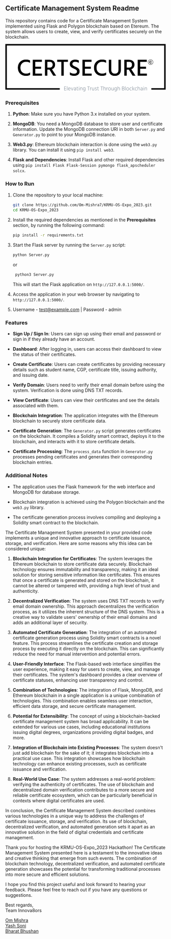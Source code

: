 ## Certificate Management System Readme

This repository contains code for a Certificate Management System implemented using Flask and Polygon blockchain based on Etereum. The system allows users to create, view, and verify certificates securely on the blockchain.

![CertSecure Logo](https://raw.githubusercontent.com/Om-Mishra7/KRMU-OS-Expo_2023/master/app/static/logo.png)

### Prerequisites

1. **Python**: Make sure you have Python 3.x installed on your system.

2. **MongoDB**: You need a MongoDB database to store user and certificate information. Update the MongoDB connection URI in both `Server.py` and `Generator.py` to point to your MongoDB instance.

3. **Web3.py**: Ethereum blockchain interaction is done using the `web3.py` library. You can install it using `pip install web3`.

4. **Flask and Dependencies**: Install Flask and other required dependencies using `pip install Flask Flask-Session pymongo flask_apscheduler solcx`.

### How to Run

1. Clone the repository to your local machine:

   ```bash
   git clone https://github.com/Om-Mishra7/KRMU-OS-Expo_2023.git
   cd KRMU-OS-Expo_2023
   ```

2. Install the required dependencies as mentioned in the **Prerequisites** section, by running the following command:

   ```bash
   pip install -r requirements.txt
   ```

3. Start the Flask server by running the `Server.py` script:

   ```bash
   python Server.py
   ```
   or 
   ```bash
    python3 Server.py
    ```

   This will start the Flask application on `http://127.0.0.1:5000/`.

4. Access the application in your web browser by navigating to `http://127.0.0.1:5000/`.

5. Username - test@example.com | Password - admin

### Features

- **Sign Up / Sign In**: Users can sign up using their email and password or sign in if they already have an account.

- **Dashboard**: After logging in, users can access their dashboard to view the status of their certificates.

- **Create Certificate**: Users can create certificates by providing necessary details such as student name, CGP, certificate title, issuing authority, and issuing date.

- **Verify Domain**: Users need to verify their email domain before using the system. Verification is done using DNS TXT records.

- **View Certificate**: Users can view their certificates and see the details associated with them.

- **Blockchain Integration**: The application integrates with the Ethereum blockchain to securely store certificate data.

- **Certificate Generation**: The `Generator.py` script generates certificates on the blockchain. It compiles a Solidity smart contract, deploys it to the blockchain, and interacts with it to store certificate details.

- **Certificate Processing**: The `process_data` function in `Generator.py` processes pending certificates and generates their corresponding blockchain entries.

### Additional Notes

- The application uses the Flask framework for the web interface and MongoDB for database storage.

- Blockchain integration is achieved using the Polygon blockchain and the `web3.py` library.

- The certificate generation process involves compiling and deploying a Solidity smart contract to the blockchain.


The Certificate Management System presented in your provided code implements a unique and innovative approach to certificate issuance, storage, and verification. Here are some reasons why this idea can be considered unique:

1. **Blockchain Integration for Certificates**: The system leverages the Ethereum blockchain to store certificate data securely. Blockchain technology ensures immutability and transparency, making it an ideal solution for storing sensitive information like certificates. This ensures that once a certificate is generated and stored on the blockchain, it cannot be altered or tampered with, providing a high level of trust and authenticity.

2. **Decentralized Verification**: The system uses DNS TXT records to verify email domain ownership. This approach decentralizes the verification process, as it utilizes the inherent structure of the DNS system. This is a creative way to validate users' ownership of their email domains and adds an additional layer of security.

3. **Automated Certificate Generation**: The integration of an automated certificate generation process using Solidity smart contracts is a novel feature. This process streamlines the certificate creation and storage process by executing it directly on the blockchain. This can significantly reduce the need for manual intervention and potential errors.

4. **User-Friendly Interface**: The Flask-based web interface simplifies the user experience, making it easy for users to create, view, and manage their certificates. The system's dashboard provides a clear overview of certificate statuses, enhancing user transparency and control.

5. **Combination of Technologies**: The integration of Flask, MongoDB, and Ethereum blockchain in a single application is a unique combination of technologies. This combination enables seamless user interaction, efficient data storage, and secure certificate management.

6. **Potential for Extensibility**: The concept of using a blockchain-backed certificate management system has broad applicability. It can be extended for various use cases, including educational institutions issuing digital degrees, organizations providing digital badges, and more.

7. **Integration of Blockchain into Existing Processes**: The system doesn't just add blockchain for the sake of it; it integrates blockchain into a practical use case. This integration showcases how blockchain technology can enhance existing processes, such as certificate issuance and verification.

8. **Real-World Use Case**: The system addresses a real-world problem: verifying the authenticity of certificates. The use of blockchain and decentralized domain verification contributes to a more secure and reliable certificate ecosystem, which can be particularly beneficial in contexts where digital certificates are used.

In conclusion, the Certificate Management System described combines various technologies in a unique way to address the challenges of certificate issuance, storage, and verification. Its use of blockchain, decentralized verification, and automated generation sets it apart as an innovative solution in the field of digital credentials and certificate management.


Thank you for hosting the KRMU-OS-Expo_2023 Hackathon! The Certificate Management System presented here is a testament to the innovative ideas and creative thinking that emerge from such events. The combination of blockchain technology, decentralized verification, and automated certificate generation showcases the potential for transforming traditional processes into more secure and efficient solutions.

I hope you find this project useful and look forward to hearing your feedback. Please feel free to reach out if you have any questions or suggestions.

Best regards,  
Team Innova8ors

[Om Mishra](https://github.com/Om-Mishra7)  
[Yash Soni](https://github.com/Yash-Soni7744)  
[Bharat Bhushan](https://github.com/Bharat-Yadav-11)


